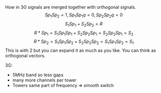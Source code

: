 How in 3G signals are merged together with orthogonal signals. 
$$Sp_1Sp_2=1, Sp_1Sp_1q=0,Sp_2Sp_2q=0$$
$$S_1Sp_1+S_2Sp_2=R$$
$$R*Sp_1=S_1Sp_1Sp_1+S_2Sp_2Sp_1=S_2Sp_2Sp_1 = S_2$$
$$R*Sp_2=S_1Sp_1Sp_2+S_2Sp_2Sp_2=S_1Sp_1Sp_2 = S_1$$
This is with 2 but you can expand it as much as you like. You can think as orthogonal vectors.


3G:
- 5MHz band so less gaps 
- many more channels per tower
- Towers same part of frequency => smooth switch

